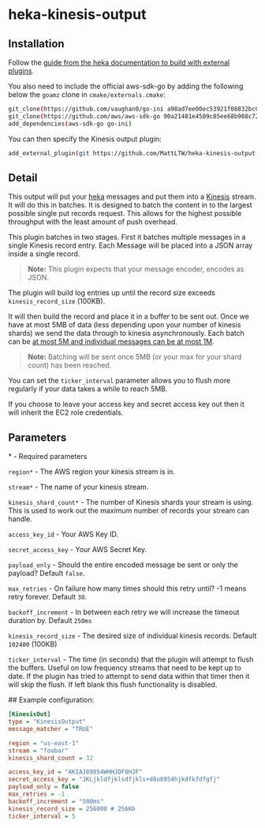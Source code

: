 # heka-kinesis-output

## Installation
Follow the [guide from the heka documentation to build with external plugins][3].

You also need to include the official aws-sdk-go by adding the following below the `goamz` clone in `cmake/externals.cmake`:
```bash
git_clone(https://github.com/vaughan0/go-ini a98ad7ee00ec53921f08832bc06ecf7fd600e6a1)
git_clone(https://github.com/aws/aws-sdk-go 90a21481e4509c85ee68b908c72fe4b024311447)
add_dependencies(aws-sdk-go go-ini)
```
You can then specify the Kinesis output plugin:
```bash
add_external_plugin(git https://github.com/MattLTW/heka-kinesis-output master)
```

## Detail
This output will put your [heka][1] messages and put them into a [Kinesis][2] stream. It will do this in batches. It is designed to batch the content in to the largest possible single put records request. This allows for the highest possible throughput with the least amount of push overhead.

This plugin batches in two stages. First it batches multiple messages in a single Kinesis record entry. Each Message will be placed into a JSON array inside a single record. 

> **Note:** This plugin expects that your message encoder, encodes as JSON.

The plugin will build log entries up until the record size exceeds `kinesis_record_size` (100KB). 

It will then build the record and place it in a buffer to be sent out. Once we have at most 5MB of data (less depending upon your number of kinesis shards) we send the data through to kinesis asynchronously. Each batch can be [at most 5M and individual messages can be at most 1M][4]. 

> **Note:** Batching will be sent once 5MB (or your max for your shard count) has been reached.

You can set the `ticker_interval` parameter allows you to flush more regularly if your data takes a while to reach 5MB.

If you choose to leave your access key and secret access key out then it will inherit the EC2 role credentials.

## Parameters

\* - Required parameters

`region*` - The AWS region your kinesis stream is in. 

`stream*` - The name of your kinesis stream.

`kinesis_shard_count*` - The number of Kinesis shards your stream is using. This is used to work out the maximum number of records your stream can handle.

`access_key_id` - Your AWS Key ID.

`secret_access_key` - Your AWS Secret Key.

`payload_only` - Should the entire encoded message be sent or only the payload? Default `false`.

`max_retries` - On failure how many times should this retry until? -1 means retry forever. Default `30`.

`backoff_increment` - In between each retry we will increase the timeout duration by. Default `250ms`

`kinesis_record_size` - The desired size of individual kinesis records. Default `102400` (100KB)

`ticker_interval` - The time (in seconds) that the plugin will attempt to flush the buffers. Useful on low frequency streams that need to be kept up to date. If the plugin has tried to attempt to send data within that timer then it will skip the flush. If left blank this flush functionality is disabled.


## Example configuration:

```ini
[KinesisOut]
type = "KinesisOutput"
message_matcher = "TRUE"

region = "us-east-1"
stream = "foobar"
kinesis_shard_count = 32

access_key_id = "AKIAJ89854WHHJDF8HJF"
secret_access_key = "JKLjkldfjklsdfjkls+d8u8954hjkdfkfdfgfj"
payload_only = false
max_retries = -1
backoff_increment = "500ms"
kinesis_record_size = 256000 # 256Kb
ticker_interval = 5
```

  [1]: https://hekad.readthedocs.org/en/latest/index.html
  [2]: https://aws.amazon.com/kinesis/
  [3]: http://hekad.readthedocs.org/en/latest/installing.html#building-hekad-with-external-plugins
  [4]: https://docs.aws.amazon.com/sdk-for-go/api/service/kinesis/Kinesis.html#PutRecords-instance_method
